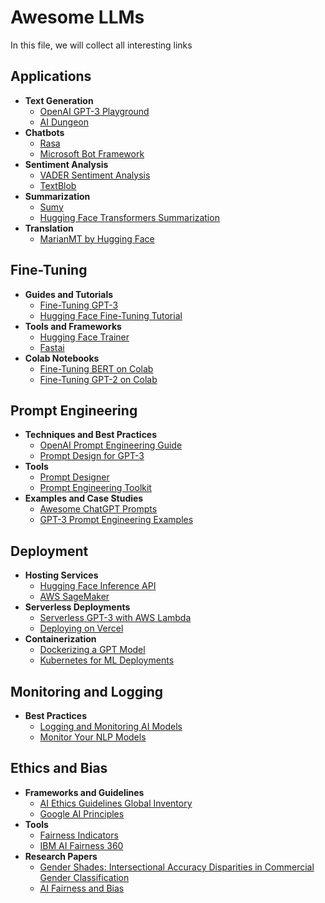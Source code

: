 # Awesome LLMs

In this file, we will collect all interesting links


## Applications
- **Text Generation**
  - [OpenAI GPT-3 Playground](https://platform.openai.com/playground)
  - [AI Dungeon](https://play.aidungeon.io/)
- **Chatbots**
  - [Rasa](https://rasa.com/)
  - [Microsoft Bot Framework](https://dev.botframework.com/)
- **Sentiment Analysis**
  - [VADER Sentiment Analysis](https://github.com/cjhutto/vaderSentiment)
  - [TextBlob](https://textblob.readthedocs.io/en/dev/)
- **Summarization**
  - [Sumy](https://github.com/miso-belica/sumy)
  - [Hugging Face Transformers Summarization](https://huggingface.co/transformers/task_summary.html)
- **Translation**
  - [MarianMT by Hugging Face](https://huggingface.co/transformers/model_doc/marian.html)

## Fine-Tuning
- **Guides and Tutorials**
  - [Fine-Tuning GPT-3](https://platform.openai.com/docs/guides/fine-tuning)
  - [Hugging Face Fine-Tuning Tutorial](https://huggingface.co/transformers/training.html)
- **Tools and Frameworks**
  - [Hugging Face Trainer](https://huggingface.co/transformers/main_classes/trainer.html)
  - [Fastai](https://docs.fast.ai/text.learner.html)
- **Colab Notebooks**
  - [Fine-Tuning BERT on Colab](https://colab.research.google.com/github/huggingface/notebooks/blob/main/examples/text_classification.ipynb)
  - [Fine-Tuning GPT-2 on Colab](https://colab.research.google.com/github/fastai/course-v3/blob/master/nbs/dl2/12a_ulmfit.ipynb)

## Prompt Engineering
- **Techniques and Best Practices**
  - [OpenAI Prompt Engineering Guide](https://platform.openai.com/docs/guides/completions/best-practices)
  - [Prompt Design for GPT-3](https://beta.openai.com/docs/guides/prompt-design)
- **Tools**
  - [Prompt Designer](https://promptdesigner.com/)
  - [Prompt Engineering Toolkit](https://github.com/prompt-engineering/awesome-prompt-engineering)
- **Examples and Case Studies**
  - [Awesome ChatGPT Prompts](https://github.com/f/awesome-chatgpt-prompts)
  - [GPT-3 Prompt Engineering Examples](https://github.com/shreyashankar/gpt-3-sandbox)

## Deployment
- **Hosting Services**
  - [Hugging Face Inference API](https://huggingface.co/inference-api)
  - [AWS SageMaker](https://aws.amazon.com/sagemaker/)
- **Serverless Deployments**
  - [Serverless GPT-3 with AWS Lambda](https://towardsdatascience.com/building-serverless-gpt-3-powered-apis-with-aws-lambda-f2d4b8a91058)
  - [Deploying on Vercel](https://vercel.com/guides/deploying-next-and-vercel-api-with-openai-gpt-3)
- **Containerization**
  - [Dockerizing a GPT Model](https://medium.com/swlh/dockerize-your-gpt-3-chatbot-28dd48c19c91)
  - [Kubernetes for ML Deployments](https://towardsdatascience.com/kubernetes-for-machine-learning-6c7f5c5466a2)

## Monitoring and Logging
- **Best Practices**
  - [Logging and Monitoring AI Models](https://www.dominodatalab.com/resources/whitepapers/logging-and-monitoring-for-machine-learning)
  - [Monitor Your NLP Models](https://towardsdatascience.com/monitor-your-nlp-models-40c2fb141a51)

## Ethics and Bias
- **Frameworks and Guidelines**
  - [AI Ethics Guidelines Global Inventory](https://algorithmwatch.org/en/project/ai-ethics-guidelines-global-inventory/)
  - [Google AI Principles](https://ai.google/principles/)
- **Tools**
  - [Fairness Indicators](https://www.tensorflow.org/tfx/guide/fairness_indicators)
  - [IBM AI Fairness 360](https://aif360.mybluemix.net/)
- **Research Papers**
  - [Gender Shades: Intersectional Accuracy Disparities in Commercial Gender Classification](http://gendershades.org/overview.html)
  - [AI Fairness and Bias](https://arxiv.org/abs/1908.09635)




